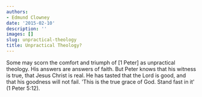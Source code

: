 ```yaml
---
authors:
- Edmund Clowney
date: '2015-02-10'
description: ''
images: []
slug: unpractical-theology
title: Unpractical Theology?
---
```


Some may scorn the comfort and triumph of [1 Peter] as unpractical theology. His answers are answers of faith. But Peter knows that his witness is true, that Jesus Christ is real. He has tasted that the Lord is good, and that his goodness will not fail. 'This is the true grace of God. Stand fast in it' (1 Peter 5:12).
